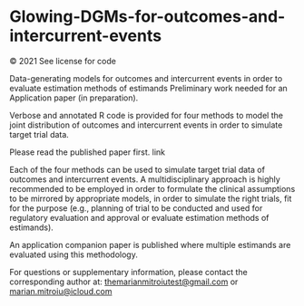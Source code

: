 # Glowing-DGMs-for-outcomes-and-intercurrent-events
© 2021 See license for code

Data-generating models for outcomes and intercurrent events in order to evaluate estimation methods of estimands
Preliminary work needed for an Application paper (in preparation).

Verbose and annotated R code is provided for four methods to model the joint distribution of outcomes and intercurrent events in order to simulate target trial data.

Please read the published paper first. link 

Each of the four methods can be used to simulate target trial data of outcomes and intercurrent events. A multidisciplinary approach is highly recommended to be employed in order to formulate the clinical assumptions to be mirrored by appropriate models, in order to simulate the right trials, fit for the purpose (e.g., planning of trial to be conducted and used for regulatory evaluation and approval or evaluate estimation methods of estimands).

An application companion paper is published where multiple estimands are evaluated using this methodology. 

For questions or supplementary information, please contact the corresponding author at: themarianmitroiutest@gmail.com or marian.mitroiu@icloud.com
